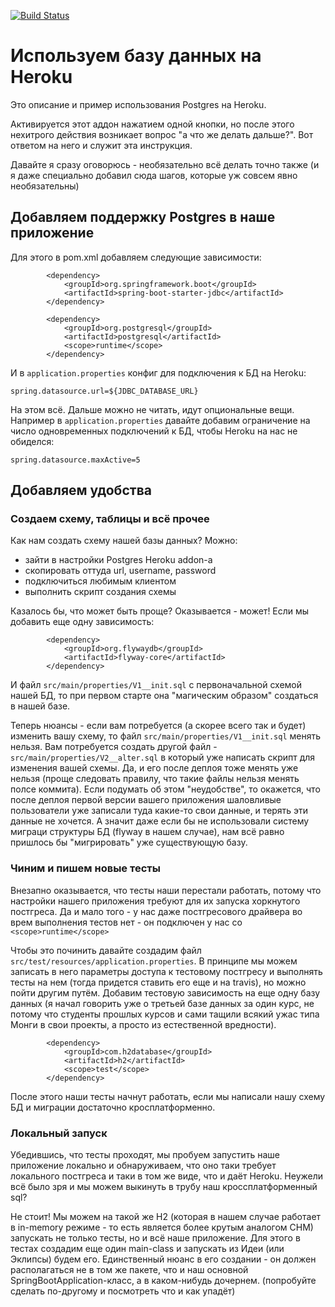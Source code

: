 [![Build Status](https://travis-ci.org/isopov/heroku-postgres.svg?branch=master)](https://travis-ci.org/isopov/heroku-postgres)
# Используем базу данных на Heroku

Это описание и пример использования Postgres на Heroku.

Активируется этот аддон нажатием одной кнопки, но после этого нехитрого действия возникает вопрос "а что же делать дальше?". Вот ответом на него и служит эта инструкция.

Давайте я сразу оговорюсь - необязательно всё делать точно также (и я даже специально добавил сюда шагов, которые уж совсем явно необязательны)

## Добавляем поддержку Postgres в наше приложение
Для этого в pom.xml добавляем следующие зависимости:
```
		<dependency>
			<groupId>org.springframework.boot</groupId>
			<artifactId>spring-boot-starter-jdbc</artifactId>
		</dependency>

		<dependency>
			<groupId>org.postgresql</groupId>
			<artifactId>postgresql</artifactId>
			<scope>runtime</scope>
		</dependency>
```
И в `application.properties` конфиг для подключения к БД на Heroku:
```
spring.datasource.url=${JDBC_DATABASE_URL}
```

На этом всё. Дальше можно не читать, идут опциональные вещи.
Например в `application.properties` давайте добавим ограничение на число одновременных подключений к БД, чтобы Heroku на нас не обиделся:
```
spring.datasource.maxActive=5
```


## Добавляем удобства
### Создаем схему, таблицы и всё прочее
Как нам создать схему нашей базы данных? Можно:
- зайти в настройки Postgres Heroku addon-а
- скопировать оттуда url, username, password
- подключиться любимым клиентом
- выполнить скрипт создания схемы

Казалось бы, что может быть проще? Оказывается - может! Если мы добавить еще одну зависимость:
```
		<dependency>
			<groupId>org.flywaydb</groupId>
			<artifactId>flyway-core</artifactId>
		</dependency>
```
И файл `src/main/properties/V1__init.sql` с первоначальной схемой нашей БД, то при первом старте она "магическим образом" создаться в нашей базе.

Теперь нюансы - если вам потребуется (а скорее всего так и будет) изменить вашу схему, то файл `src/main/properties/V1__init.sql` менять нельзя. Вам потребуется создать другой файл - `src/main/properties/V2__alter.sql` в который уже написать скрипт для изменения вашей схемы. Да, и его после деплоя тоже менять уже нельзя (проще следовать правилу, что такие файлы нельзя менять полсе коммита). Если подумать об этом "неудобстве", то окажется, что после деплоя первой версии вашего приложения шаловливые пользователи уже записали туда какие-то свои данные, и терять эти данные не хочется. А значит даже если бы не использовали систему миграци структуры БД (flyway в нашем случае), нам всё равно пришлось бы "мигрировать" уже существующую базу. 

### Чиним и пишем новые тесты
Внезапно оказывается, что тесты наши перестали работать, потому что настройки нашего приложения требуют для их запуска хоркнутого постгреса. Да и мало того - у нас даже постгресового драйвера во врем выполнения тестов нет - он подключен у нас со `<scope>runtime</scope>`

Чтобы это починить давайте создадим файл `src/test/resources/application.properties`. В принципе мы можем записать в него параметры доступа к тестовому постгресу и выполнять тесты на нем (тогда придется ставить его еще и на travis), но можно пойти другим путём. Добавим тестовую зависимость на еще одну базу данных (я начал говорить уже о третьей базе данных за один курс, не потому что студенты прошлых курсов и сами тащили всякий ужас типа Монги в свои проекты, а просто из естественной вредности).
```
		<dependency>
			<groupId>com.h2database</groupId>
			<artifactId>h2</artifactId>
			<scope>test</scope>
		</dependency>
```
После этого наши тесты начнут работать, если мы написали нашу схему БД и миграции достаточно кросплатформенно.

### Локальный запуск
Убедившись, что тесты проходят, мы пробуем запустить наше приложение локально и обнаруживаем, что оно таки требует локального постгреса и таки в том же виде, что и даёт Heroku. Неужели всё было зря и мы можем выкинуть в трубу наш кроссплатформенный sql? 

Не стоит! Мы можем на такой же H2 (которая в нашем случае работает в in-memory режиме - то есть является более крутым аналогом CHM) запускать не только тесты, но и всё наше приложение. Для этого в тестах создадим еще один main-class и запускать из Идеи (или Эклипсы) будем его. Единственный нюанс в его создании - он должен располагаться не в том же пакете, что и наш основной SpringBootApplication-класс, а в каком-нибудь дочернем. (попробуйте сделать по-другому и посмотреть что и как упадёт)

